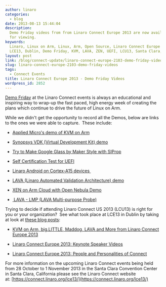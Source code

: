```yaml
---
author: linaro
categories:
  - blog
date: 2013-08-13 15:44:04
description:
  Demo Friday videos from from Linaro Connect Europe 2013 are now available
  for viewing.
keywords:
  Linaro, Linux on Arm, Linux, Arm, Open Source, Linaro Connect Europe 2013,
  LCE13, Dublin, Demo Friday, KVM, LAVA, ZEN, UEFI, LCU13, Santa Clara, 64-bit, Armv8
layout: post
link: /blog/connect-update/linaro-connect-europe-2103-demo-friday-videos/
slug: linaro-connect-europe-2103-demo-friday-videos
tags:
  - Connect Events
title: Linaro Connect Europe 2013 - Demo Friday Videos
wordpress_id: 2852
---
```


[Demo Friday](https://connect.linaro.org/lce13/#tab-1395317778085-5-9) at the Linaro Connect events is always an educational and inspiring way to wrap-up the fast paced, high energy week of creating the plans which continue to drive the future of Linux on Arm.

While we didn't get the opportunity to record all the Demos, below are links to the ones we were able to capture.  These include:

- [Applied Micro's demo of KVM on Arm](http://www.youtube.com/watch?v=M1B0j-GZwAI)

- [Synopsys VDK (Virtual Development Kit) demo](http://www.youtube.com/watch?v=0WK_fLxXIy4)

- [Try to Make Google Glass by Maker Style with SIProp](http://www.youtube.com/watch?v=JoAoW362Mwo)

- [Self Certification Test for UEFI](http://www.youtube.com/watch?v=WRQrDjPuLIg)

- [Linaro Android on Cortex-A15 devices ](http://www.youtube.com/watch?v=-TTn1jLCwhg)

- [LAVA (Linaro Automated Validation Architecture) demo](http://www.youtube.com/watch?v=j7pZeV0AKZU)

- [XEN on Arm Cloud with Open Nebula Demo](http://www.youtube.com/watch?v=xZP9YKv3P_E)

- [ LAVA - LMP (LAVA Multi-purpose Probe)](http://www.youtube.com/watch?v=3Jaf5ILvVmQ)

Trying to decide if attending Linaro Connect US 2013 (LCU13) is right for you or your organization?  See what took place at LCE13 in Dublin by taking at look at [these blog posts](https://connect.linaro.org):

- [KVM on Arm, big.LITTLE, Maddog, LAVA and More from Linaro Connect Europe 2013](/blog/kvm-on-arm-big-little-maddog-lava-and-more-from-linaro-connect-europe-2013/)

- [Linaro Connect Europe 2013: Keynote Speaker Videos](/blog/linaro-connect-europe-2013-keynote-speaker-videos/)

- [Linaro Connect Europe 2013: People and Personalities of Connect](/blog/linaro-connect-europe-2013-people-and-personalities-of-connect/)

For more information on the upcoming Linaro Connect events being held from 28 October to 1 November 2013 in the Santa Clara Convention Center in Santa Clara, California please see the Linaro Connect website at: [https://connect.linaro.org/lce13/](https://connect.linaro.org/lce13/)
